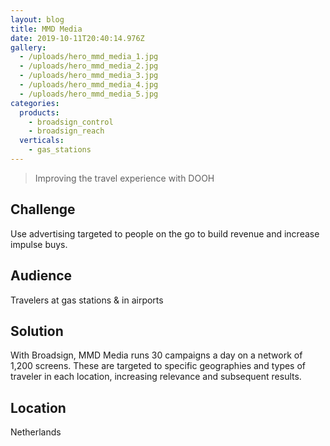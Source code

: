 ```yaml
---
layout: blog
title: MMD Media
date: 2019-10-11T20:40:14.976Z
gallery:
  - /uploads/hero_mmd_media_1.jpg
  - /uploads/hero_mmd_media_2.jpg
  - /uploads/hero_mmd_media_3.jpg
  - /uploads/hero_mmd_media_4.jpg
  - /uploads/hero_mmd_media_5.jpg
categories:
  products:
    - broadsign_control
    - broadsign_reach
  verticals:
    - gas_stations
---
```


> Improving the travel experience with DOOH

## Challenge

Use advertising targeted to people on the go to build revenue and increase impulse buys.

## Audience

Travelers at gas stations & in airports

## Solution

With Broadsign, MMD Media runs 30 campaigns a day on a network of 1,200 screens. These are targeted to specific geographies and types of traveler in each location, increasing relevance and subsequent results.

## Location

Netherlands
